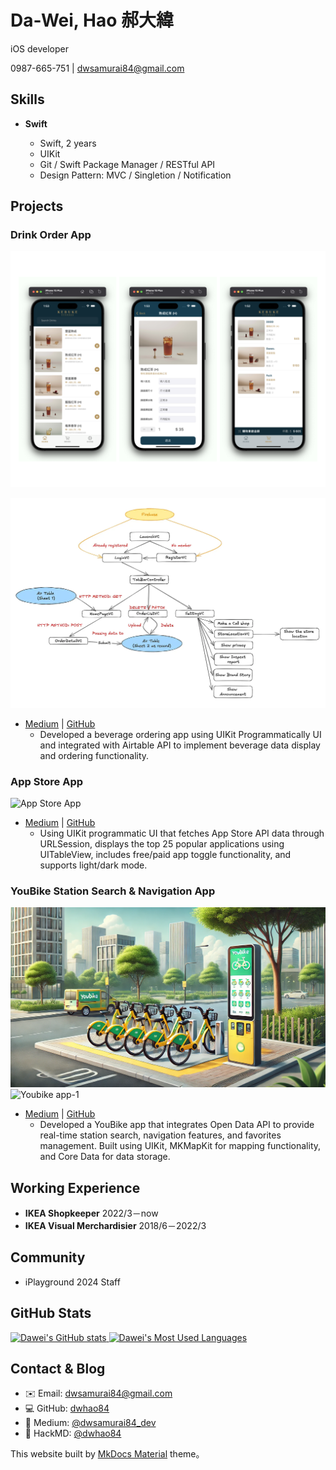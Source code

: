 # **Da-Wei, Hao 郝大緯**

iOS developer

0987-665-751 | [dwsamurai84@gmail.com](https://github.com/dwhao84/dwhao84.github.io.git)

## **Skill**s

- **Swift**

  - Swift, 2 years
  - UIKit
  - Git / Swift Package Manager / RESTful API
  - Design Pattern: MVC / Singletion / Notification

## **Projects**

### **Drink Order App**

![DrinkOrderApp](../assets/DrinkOrderApp.png)

![DrinkOrderApp-Concept](../assets/DrinkOrderApp-Concept.png)

- [Medium](https://medium.com/彼得潘的-swift-ios-app-開發教室/hw-50-drink-order-app-1-get-6d4f7566c6f5) | [GitHub](https://github.com/dwhao84/DrinkOrderApp)
  - Developed a beverage ordering app using UIKit Programmatically UI and integrated with Airtable API to implement beverage data display and ordering functionality.

### **App Store App**

![App Store App](../assets/App-Store-app.gif)

- [Medium](https://medium.com/彼得潘的-swift-ios-app-開發教室/hw-48-app-store-425538e1f98b) | [GitHub](https://github.com/dwhao84/HW48-App-store)
  - Using UIKit programmatic UI that fetches App Store API data through URLSession, displays the top 25 popular applications using UITableView, includes free/paid app toggle functionality, and supports light/dark mode.

### **YouBike Station Search & Navigation App**

![Youbike app](../assets/Youbike.png)
![Youbike app-1](../assets/Youbike-app.gif)

- [Medium](https://medium.com/彼得潘的-swift-ios-app-開發教室/hw-47-串接you-bike-api-資料存到core-data-70fa9782e915) | [GitHub](https://github.com/dwhao84/HW-44-JSON-Decoder)
  - Developed a YouBike app that integrates Open Data API to provide real-time station search, navigation features, and favorites management. Built using UIKit, MKMapKit for mapping functionality, and Core Data for data storage.

## **Working Experience**

- **IKEA Shopkeeper** 2022/3－now
- **IKEA Visual Merchardisier** 2018/6－2022/3

## Community

* iPlayground 2024 Staff

## **GitHub Stats**

<div align="left">
 <a href="https://github.com/dwhao84">
   <img src="https://github-readme-stats.vercel.app/api?username=dwhao84&show_icons=true&theme=radical" alt="Dawei's GitHub stats" />
   <img src="https://github-readme-stats.vercel.app/api/top-langs/?username=dwhao84&layout=donut&theme=radical" alt="Dawei's Most Used Languages" />
 </a>
</div>

## **Contact & Blog**

- ✉️ Email: [dwsamurai84@gmail.com](mailto:dwsamurai84@gmail.com)
- 💻 GitHub: [dwhao84](https://github.com/dwhao84)
- 📝 Medium: [@dwsamurai84_dev](https://medium.com/@dwsamurai84_dev)
- 📝 HackMD: [@dwhao84](https://hackmd.io/@dwhao84)

This website built by [MkDocs Material](https://squidfunk.github.io/mkdocs-material/) theme。
